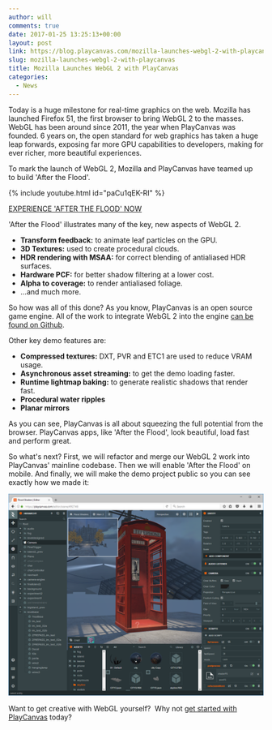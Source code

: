 ```yaml
---
author: will
comments: true
date: 2017-01-25 13:25:13+00:00
layout: post
link: https://blog.playcanvas.com/mozilla-launches-webgl-2-with-playcanvas/
slug: mozilla-launches-webgl-2-with-playcanvas
title: Mozilla Launches WebGL 2 with PlayCanvas
categories:
  - News
---
```


Today is a huge milestone for real-time graphics on the web. Mozilla has launched Firefox 51, the first browser to bring WebGL 2 to the masses. WebGL has been around since 2011, the year when PlayCanvas was founded. 6 years on, the open standard for web graphics has taken a huge leap forwards, exposing far more GPU capabilities to developers, making for ever richer, more beautiful experiences.

To mark the launch of WebGL 2, Mozilla and PlayCanvas have teamed up to build 'After the Flood'.

{% include youtube.html id="paCu1qEK-RI" %}

[EXPERIENCE 'AFTER THE FLOOD' NOW](http://aftertheflood.playcanvas.com)

'After the Flood' illustrates many of the key, new aspects of WebGL 2.

- **Transform feedback:** to animate leaf particles on the GPU.
- **3D Textures:** used to create procedural clouds.
- **HDR rendering with MSAA:** for correct blending of antialiased HDR surfaces.
- **Hardware PCF:** for better shadow filtering at a lower cost.
- **Alpha to coverage:** to render antialiased foliage.
- ...and much more.

So how was all of this done? As you know, PlayCanvas is an open source game engine. All of the work to integrate WebGL 2 into the engine [can be found on Github](https://github.com/playcanvas/engine/pull/784).

Other key demo features are:

- **Compressed textures:** DXT, PVR and ETC1 are used to reduce VRAM usage.
- **Asynchronous asset streaming:** to get the demo loading faster.
- **Runtime lightmap baking:** to generate realistic shadows that render fast.
- **Procedural water ripples**
- **Planar mirrors**

As you can see, PlayCanvas is all about squeezing the full potential from the browser. PlayCanvas apps, like 'After the Flood', look beautiful, load fast and perform great.

So what's next? First, we will refactor and merge our WebGL 2 work into PlayCanvas' mainline codebase. Then we will enable 'After the Flood' on mobile. And finally, we will make the demo project public so you can see exactly how we made it:

![After the Flood](/assets/media/editor-after-the-flood.png)

Want to get creative with WebGL yourself?  Why not [get started with PlayCanvas](https://playcanvas.com) today?
